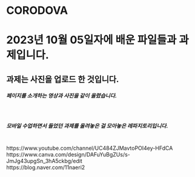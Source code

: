 # CORODOVA
<h1>2023년 10월 05일자에 배운 파일들과 과제입니다. </h1>
<h2>과제는 사진을 업로드 한 것입니다.</h2>
<h5>페이지를 소개하는 영상과 사진을 같이 올렸습니다.</h5><br>
<h5>모바일 수업하면서 들었던 과제를 올려놓은 걸 모아놓은 레파지토리입니다.</h5> <br>
https://www.youtube.com/channel/UC484ZJMavtoPOI4ey-HFdCA <br>
https://www.canva.com/design/DAFuYuBgZUs/s-JmJg43upgSn_3hA5ckbg/edit<br>
https://blog.naver.com/11naeri2
